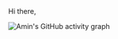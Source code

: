 Hi there,

![Amin's GitHub activity graph](https://activity-graph.herokuapp.com/graph?username=includeamin&hide_border=true&theme=redical)
